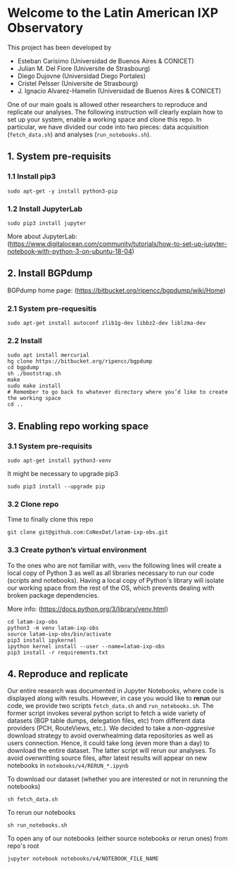 # Welcome to the Latin American IXP Observatory

This project has been developed by 

- Esteban Carisimo (Universidad de Buenos Aires & CONICET)
- Julian M. Del Fiore (Universite de Strasbourg)
- Diego Dujovne (Universidad Diego Portales)
- Cristel Pelsser (Universite de Strasbourg)
- J. Ignacio Alvarez-Hamelin (Universidad de Buenos Aires & CONICET)

One of our main goals is allowed other researchers to reproduce and replicate our analyses. 
The following instruction will clearly explain how to set up your system, enable a working space and clone this repo.
In particular, we have divided our code into two pieces: data acquisition (```fetch_data.sh```) and analyses (```run_notebooks.sh```).

## 1. System pre-requisits

### 1.1 Install pip3

```
sudo apt-get -y install python3-pip
```

### 1.2 Install JupyterLab

```
sudo pip3 install jupyter
```

More about JupyterLab: (https://www.digitalocean.com/community/tutorials/how-to-set-up-jupyter-notebook-with-python-3-on-ubuntu-18-04)

## 2. Install BGPdump


BGPdump home page: (https://bitbucket.org/ripencc/bgpdump/wiki/Home)

### 2.1 System pre-requesitis

```
sudo apt-get install autoconf zlib1g-dev libbz2-dev liblzma-dev
```

### 2.2 Install


```
sudo apt install mercurial
hg clone https://bitbucket.org/ripencc/bgpdump
cd bgpdump
sh ./bootstrap.sh
make
sudo make install
# Remember to go back to whatever directory where you’d like to create the working space
cd ..
```

## 3. Enabling repo working space

### 3.1 System pre-requisits

```
sudo apt-get install python3-venv
```

It might be necessary to upgrade pip3


```
sudo pip3 install --upgrade pip
```


### 3.2 Clone repo

Time to finally clone this repo


```
git clone git@github.com:CoNexDat/latam-ixp-obs.git
```


### 3.3 Create python’s virtual environment

To the ones who are not familiar with, ```venv``` the following lines will create a local copy of Python 3 as well as all libraries necessary to run our code (scripts and notebooks).
Having a local copy of Python's library will isolate our working space from the rest of the OS, which prevents dealing with broken package dependencies.

More info: (https://docs.python.org/3/library/venv.html)

```
cd latam-ixp-obs
python3 -m venv latam-ixp-obs
source latam-ixp-obs/bin/activate
pip3 install ipykernel
ipython kernel install --user --name=latam-ixp-obs
pip3 install -r requirements.txt
```

## 4. Reproduce and replicate 

Our entire research was documented in Jupyter Notebooks, where code is displayed along with results.
However, in case you would like to **rerun** our code, we provide two scripts ```fetch_data.sh``` and ```run_notebooks.sh```.
The former script invokes several python script to fetch a wide variety of datasets (BGP table dumps, delegation files, etc) from different data providers (PCH, RouteViews, etc.).
We decided to take a _non-aggresive_ download strategy to avoid overwhealming data repositories as well as users connection.
Hence, it could take long (even more than a day) to download the entire dataset.
The latter script will rerun our analyses.
To avoid overwritting source files, after latest results will appear on new notebooks in ```notebooks/v4/RERUN_*.ipynb``` 


To download our dataset (whether you are interested or not in rerunning the notebooks)
```
sh fetch_data.sh
```

To rerun our notebooks
```
sh run_notebooks.sh
```

To open any of our notebooks (either source notebooks or rerun ones) from repo's root

```
jupyter notebook notebooks/v4/NOTEBOOK_FILE_NAME
```

